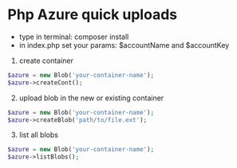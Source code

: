 Php Azure quick uploads
=======================

- type in terminal: composer install
- in index.php set your params: $accountName and $accountKey



1) create container
```php
$azure = new Blob('your-container-name');
$azure->createCont();
```

2) upload blob in the new or existing container
```php
$azure = new Blob('your-container-name');
$azure->createBlob('path/to/file.ext');
```

3) list all blobs
```php
$azure = new Blob('your-container-name');
$azure->listBlobs();
```
